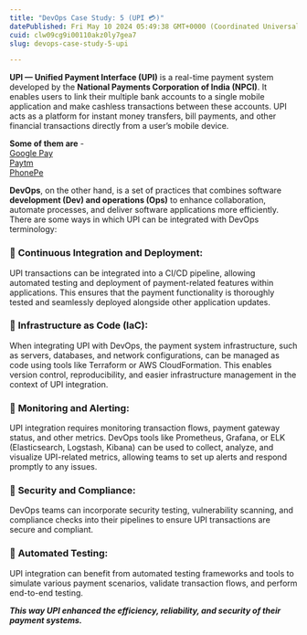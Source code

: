 ```yaml
---
title: "DevOps Case Study: 5 (UPI 💳)"
datePublished: Fri May 10 2024 05:49:38 GMT+0000 (Coordinated Universal Time)
cuid: clw09cg9i00110akz0ly7gea7
slug: devops-case-study-5-upi

---
```



**UPI — Unified Payment Interface (UPI)** is a real-time payment system developed by the **National Payments Corporation of India (NPCI)**. It enables users to link their multiple bank accounts to a single mobile application and make cashless transactions between these accounts. UPI acts as a platform for instant money transfers, bill payments, and other financial transactions directly from a user’s mobile device.

**Some of them are** -  
[Google Pay](https://www.linkedin.com/company/google-pay/)  
[Paytm](https://www.linkedin.com/company/paytm/)  
[PhonePe](https://www.linkedin.com/company/phonepe-internet/)

**DevOps**, on the other hand, is a set of practices that combines software **development (Dev) and operations (Ops)** to enhance collaboration, automate processes, and deliver software applications more efficiently. There are some ways in which UPI can be integrated with DevOps terminology:

### 📌 **Continuous Integration and Deployment**:

UPI transactions can be integrated into a CI/CD pipeline, allowing automated testing and deployment of payment-related features within applications. This ensures that the payment functionality is thoroughly tested and seamlessly deployed alongside other application updates.

### 📌 **Infrastructure as Code (IaC)**:

When integrating UPI with DevOps, the payment system infrastructure, such as servers, databases, and network configurations, can be managed as code using tools like Terraform or AWS CloudFormation. This enables version control, reproducibility, and easier infrastructure management in the context of UPI integration.

### 📌 **Monitoring and Alerting**:

UPI integration requires monitoring transaction flows, payment gateway status, and other metrics. DevOps tools like Prometheus, Grafana, or ELK (Elasticsearch, Logstash, Kibana) can be used to collect, analyze, and visualize UPI-related metrics, allowing teams to set up alerts and respond promptly to any issues.

### 📌 **Security and Compliance**:

DevOps teams can incorporate security testing, vulnerability scanning, and compliance checks into their pipelines to ensure UPI transactions are secure and compliant.

### 📌 **Automated Testing**:

UPI integration can benefit from automated testing frameworks and tools to simulate various payment scenarios, validate transaction flows, and perform end-to-end testing.

***This way UPI enhanced the efficiency, reliability, and security of their payment systems.***